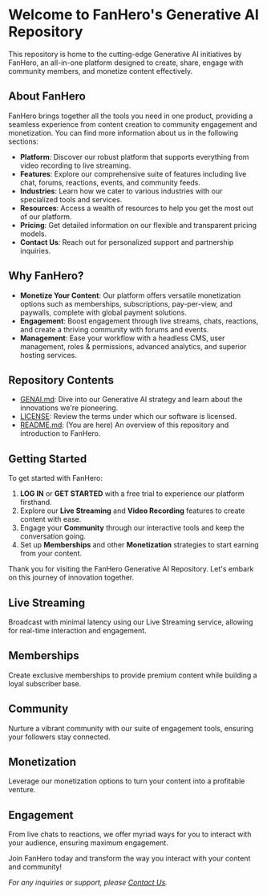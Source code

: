 # Welcome to FanHero's Generative AI Repository

This repository is home to the cutting-edge Generative AI initiatives by FanHero, an all-in-one platform designed to create, share, engage with community members, and monetize content effectively.

## About FanHero

FanHero brings together all the tools you need in one product, providing a seamless experience from content creation to community engagement and monetization. You can find more information about us in the following sections:

- **Platform**: Discover our robust platform that supports everything from video recording to live streaming.
- **Features**: Explore our comprehensive suite of features including live chat, forums, reactions, events, and community feeds.
- **Industries**: Learn how we cater to various industries with our specialized tools and services.
- **Resources**: Access a wealth of resources to help you get the most out of our platform.
- **Pricing**: Get detailed information on our flexible and transparent pricing models.
- **Contact Us**: Reach out for personalized support and partnership inquiries.

## Why FanHero?

- **Monetize Your Content**: Our platform offers versatile monetization options such as memberships, subscriptions, pay-per-view, and paywalls, complete with global payment solutions.
- **Engagement**: Boost engagement through live streams, chats, reactions, and create a thriving community with forums and events.
- **Management**: Ease your workflow with a headless CMS, user management, roles & permissions, advanced analytics, and superior hosting services.

## Repository Contents

- [GENAI.md](GENAI.md): Dive into our Generative AI strategy and learn about the innovations we're pioneering.
- [LICENSE](LICENSE): Review the terms under which our software is licensed.
- [README.md](README.md): (You are here) An overview of this repository and introduction to FanHero.

## Getting Started

To get started with FanHero:

1. **LOG IN** or **GET STARTED** with a free trial to experience our platform firsthand.
2. Explore our **Live Streaming** and **Video Recording** features to create content with ease.
3. Engage your **Community** through our interactive tools and keep the conversation going.
4. Set up **Memberships** and other **Monetization** strategies to start earning from your content.

Thank you for visiting the FanHero Generative AI Repository. Let's embark on this journey of innovation together.

## Live Streaming

Broadcast with minimal latency using our Live Streaming service, allowing for real-time interaction and engagement.

## Memberships

Create exclusive memberships to provide premium content while building a loyal subscriber base.

## Community

Nurture a vibrant community with our suite of engagement tools, ensuring your followers stay connected.

## Monetization

Leverage our monetization options to turn your content into a profitable venture.

## Engagement

From live chats to reactions, we offer myriad ways for you to interact with your audience, ensuring maximum engagement.

Join FanHero today and transform the way you interact with your content and community!

*For any inquiries or support, please [Contact Us](#contact-us).*

